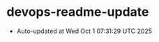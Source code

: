 # devops-readme-update
<!--START_SECTION:activity-->
- Auto-updated at Wed Oct  1 07:31:29 UTC 2025
<!--END_SECTION:activity-->
